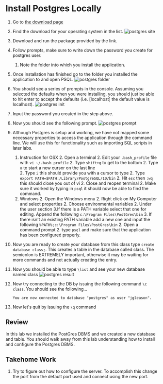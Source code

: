 # Install Postgres Locally

1. Go to [the download page](https://www.postgresql.org/download)
2. Find the download for your operating system in the list. 
    ![postgres site](./resources/lab1/postgres_site.png "Site List")
3. Download and run the package provided by the link.
4. Follow prompts, make sure to write down the password you create for postgres user.<a name="password"></a>
    1. Note the folder into which you install the application.
6. Once installation has finished go to the folder you installed the application to and open PSQL.
    ![postgres folder](./resources/lab1/postgres_folder.png "Postgress Folder")
7. You should see a series of prompts in the console. Assuming you selected the defaults when you were installing, you should just be able to hit enter to accept the defaults (i.e. [localhost] the default value is localhost).
    ![postgres init](./resources/lab1/postgres_config.png "Postgres Config")
8. Input the password you created in the step above.
9. Now you should see the following prompt.
    ![postgres prompt](./resources/lab1/postgres_prompt.png "Postgres Prompt")
10. Although Postgres is setup and working, we have not mapped some necessary properties to access the application through the command line. We will use this for functionality such as importing SQL scripts in later labs.
    1. Instruction for OSX
        2. Open a terminal 
        2. Edit your `.bash_profile` file with `vi ~/.bash_profile`
        2. Type `shift+g` to get to the bottom
        2. Type `o` to start a new cursor on the last line    
        2. Type `i` this should provide you with a cursor to type
        2. Type `export PATH=$PATH:/Library/PostgreSQL/10/bin`
        2. Hit `esc` then `:wq` this should close you out of vi
        2. Close and reopen terminal
        2. Make sure it worked by typing in `psql` it should now be able to find the command.
    1. Windows
        2. Open the Windows menu
        2. Right click on My Computer and select properties
        2. Choose environmental variables
        2. Under the user section 
            3.If there is a PATH variable select that one for editing. Append the following `c:\Program Files\PostGres\bin`
            3. If there isn't an existing PATH variable add a new one and input the following `%PATH%;c:\Program Files\PostGres\bin`
        2. Open a command prompt
        2. type `psql` and make sure that the application has been configured properly.    

11. Now you are ready to create your database from this class type `create database class;`. This creates a table in the database called class. The semicolon is EXTREMELY important, otherwise it may be waiting for more commands and not actually creating the entry.
12. Now you should be able to type `\list` and see your new database named class
    ![postgres result](./resources/lab1/postgres_result_add_class.png "Postgres Class")
13. Now try connecting to the DB by issuing the following command `\c class`. You should see the following...

        You are now connected to database "postgres" as user "jgleason".

14. Now let's quit by issuing the `\q` command        

## Review ##

In this lab we installed the PostGres DBMS and we created a new database and table. You should walk away from this lab understanding how to install and configure the Postgres DBMS.

## Takehome Work

1. Try to figure out how to configure the server. To accomplish this change the port from the default port used and connect using the new port. 

